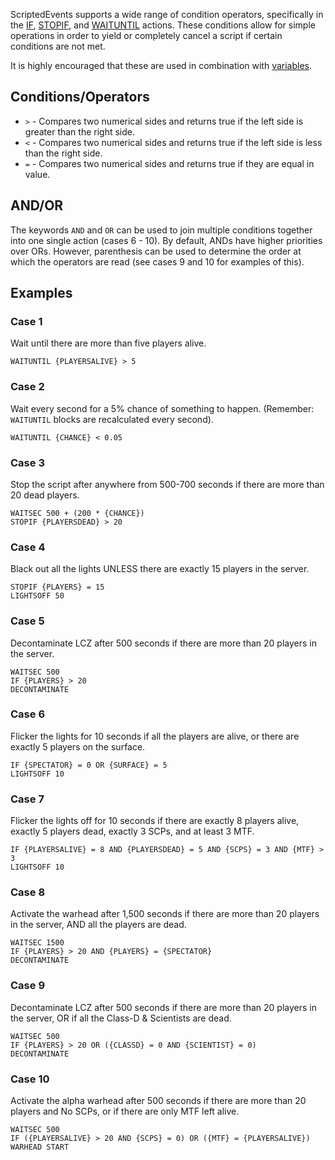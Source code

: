ScriptedEvents supports a wide range of condition operators, specifically in the [IF](https://github.com/Thundermaker300/ScriptedEvents/wiki/IF), [STOPIF](https://github.com/Thundermaker300/ScriptedEvents/wiki/STOPIF), and [WAITUNTIL](https://github.com/Thundermaker300/ScriptedEvents/wiki/WAITUNTIL) actions. These conditions allow for simple operations in order to yield or completely cancel a script if certain conditions are not met.

It is highly encouraged that these are used in combination with [variables](https://github.com/Thundermaker300/ScriptedEvents/wiki/Variables).

## Conditions/Operators
* `>` - Compares two numerical sides and returns true if the left side is greater than the right side.
* `<` - Compares two numerical sides and returns true if the left side is less than the right side.
* `=` - Compares two numerical sides and returns true if they are equal in value.

## AND/OR
The keywords `AND` and `OR` can be used to join multiple conditions together into one single action (cases 6 - 10). By default, ANDs have higher priorities over ORs. However, parenthesis can be used to determine the order at which the operators are read (see cases 9 and 10 for examples of this).

## Examples
### Case 1
Wait until there are more than five players alive.
```
WAITUNTIL {PLAYERSALIVE} > 5
```

### Case 2
Wait every second for a 5% chance of something to happen. (Remember: `WAITUNTIL` blocks are recalculated every second).
```
WAITUNTIL {CHANCE} < 0.05
```

### Case 3
Stop the script after anywhere from 500-700 seconds if there are more than 20 dead players.
```
WAITSEC 500 + (200 * {CHANCE})
STOPIF {PLAYERSDEAD} > 20
```

### Case 4
Black out all the lights UNLESS there are exactly 15 players in the server.
```
STOPIF {PLAYERS} = 15
LIGHTSOFF 50
```

### Case 5
Decontaminate LCZ after 500 seconds if there are more than 20 players in the server.
```
WAITSEC 500
IF {PLAYERS} > 20
DECONTAMINATE
```

### Case 6
Flicker the lights for 10 seconds if all the players are alive, or there are exactly 5 players on the surface.
```
IF {SPECTATOR} = 0 OR {SURFACE} = 5
LIGHTSOFF 10
```

### Case 7
Flicker the lights off for 10 seconds if there are exactly 8 players alive, exactly 5 players dead, exactly 3 SCPs, and at least 3 MTF.
```
IF {PLAYERSALIVE} = 8 AND {PLAYERSDEAD} = 5 AND {SCPS} = 3 AND {MTF} > 3
LIGHTSOFF 10
```

### Case 8
Activate the warhead after 1,500 seconds if there are more than 20 players in the server, AND all the players are dead.
```
WAITSEC 1500
IF {PLAYERS} > 20 AND {PLAYERS} = {SPECTATOR}
DECONTAMINATE
```

### Case 9
Decontaminate LCZ after 500 seconds if there are more than 20 players in the server, OR if all the Class-D & Scientists are dead.
```
WAITSEC 500
IF {PLAYERS} > 20 OR ({CLASSD} = 0 AND {SCIENTIST} = 0)
DECONTAMINATE
```

### Case 10
Activate the alpha warhead after 500 seconds if there are more than 20 players and No SCPs, or if there are only MTF left alive.
```
WAITSEC 500
IF ({PLAYERSALIVE} > 20 AND {SCPS} = 0) OR ({MTF} = {PLAYERSALIVE})
WARHEAD START
```